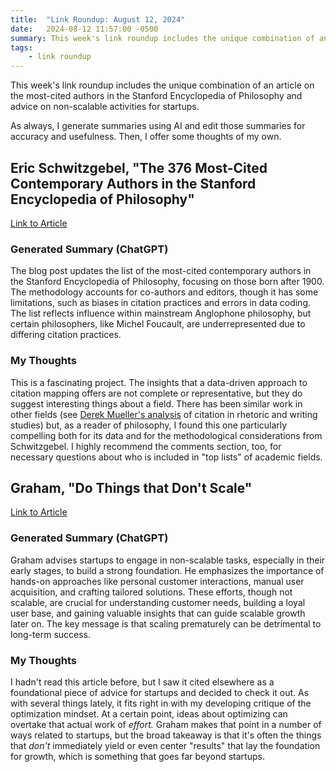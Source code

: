 ```yaml
---
title:  "Link Roundup: August 12, 2024"
date:   2024-08-12 11:57:00 -0500
summary: This week's link roundup includes the unique combination of an article on the most-cited authors in the Stanford Encyclopedia of Philosophy and advice on non-scalable activities for startups. 
tags:
    - link roundup
---
```


This week's link roundup includes the unique combination of an article on the most-cited authors in the Stanford Encyclopedia of Philosophy and advice on non-scalable activities for startups. 

As always, I generate summaries using AI and edit those summaries for
accuracy and usefulness. Then, I offer some thoughts of my own.

## Eric Schwitzgebel, "The 376 Most-Cited Contemporary Authors in the Stanford Encyclopedia of Philosophy"

[Link to
Article](https://schwitzsplinters.blogspot.com/2024/08/the-378-most-cited-contemporary-authors.html)

### Generated Summary (ChatGPT)

The blog post updates the list of the most-cited contemporary authors in
the Stanford Encyclopedia of Philosophy, focusing on those born after
1900. The methodology accounts for co-authors and editors, though it has
some limitations, such as biases in citation practices and errors in
data coding. The list reflects influence within mainstream Anglophone
philosophy, but certain philosophers, like Michel Foucault, are
underrepresented due to differing citation practices.

### My Thoughts

This is a fascinating project. The insights that a data-driven approach
to citation mapping offers are not complete or representative, but they
do suggest interesting things about a field. There has been similar work
in other fields (see [Derek Mueller's
analysis](https://derekmueller.net/rc/cv/ms/mueller-longtail-ccc.pdf) of
citation in rhetoric and writing studies) but, as a reader of
philosophy, I found this one particularly compelling both for its data
and for the methodological considerations from Schwitzgebel. I highly
recommend the comments section, too, for necessary questions about who
is included in "top lists" of academic fields.

## Graham, "Do Things that Don't Scale"

[Link to
Article](https://paulgraham.com/ds.html)

### Generated Summary (ChatGPT)

Graham advises startups to engage in non-scalable tasks, especially in
their early stages, to build a strong foundation. He emphasizes the
importance of hands-on approaches like personal customer interactions,
manual user acquisition, and crafting tailored solutions. These efforts,
though not scalable, are crucial for understanding customer needs,
building a loyal user base, and gaining valuable insights that can guide
scalable growth later on. The key message is that scaling prematurely
can be detrimental to long-term success.

### My Thoughts

I hadn't read this article before, but I saw it cited elsewhere as a
foundational piece of advice for startups and decided to check it out.
As with several things lately, it fits right in with my developing
critique of the optimization mindset. At a certain point, ideas about
optimizing can overtake that actual work of *effort.* Graham makes that
point in a number of ways related to startups, but the broad takeaway is
that it's often the things that *don't* immediately yield or even center
"results" that lay the foundation for growth, which is something that
goes far beyond startups.
